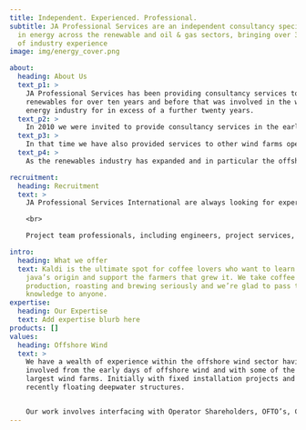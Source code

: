 ```yaml
---
title: Independent. Experienced. Professional.
subtitle: JA Professional Services are an independent consultancy specialising
  in energy across the renewable and oil & gas sectors, bringing over 30 years
  of industry experience
image: img/energy_cover.png

about:
  heading: About Us
  text_p1: >
    JA Professional Services has been providing consultancy services to
    renewables for over ten years and before that was involved in the wider
    energy industry for in excess of a further twenty years.
  text_p2: >
    In 2010 we were invited to provide consultancy services in the early stages of what was to become the world’s largest wind farm, something that we continue to be involved with during the operations & maintenance phase.
  text_p3: >
    In that time we have also provided services to other wind farms operators and shareholders, ranging from early stage planning through to O&M support.
  text_p4: >
    As the renewables industry has expanded and in particular the offshore wind industry has developed worldwide, we have become involved in multinational projects for international clients.

recruitment:
  heading: Recruitment
  text: >
    JA Professional Services International are always looking for experienced individuals who are interested in being involved in the renewables industry. If you would like to join the JAPSI team and have expertise in the following areas, please select the “contact” button below.

    <br>

    Project team professionals, including engineers, project services, offshore representatives, package managers and contract engineers and administrators.

intro:
  heading: What we offer
  text: Kaldi is the ultimate spot for coffee lovers who want to learn about their
    java’s origin and support the farmers that grew it. We take coffee
    production, roasting and brewing seriously and we’re glad to pass that
    knowledge to anyone.
expertise:
  heading: Our Expertise
  text: Add expertise blurb here
products: []
values:
  heading: Offshore Wind
  text: >
    We have a wealth of experience within the offshore wind sector having been
    involved from the early days of offshore wind and with some of the world’s
    largest wind farms. Initially with fixed installation projects and more
    recently floating deepwater structures.


    Our work involves interfacing with Operator Shareholders, OFTO’s, Contractors and Manufacturers, together with numerous specialist consultants such as Marine Warranty, and also Consenting bodies such as the MMO.
---
```

